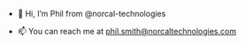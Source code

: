 - 👋 Hi, I’m Phil from @norcal-technologies

- 📫 You can reach me at phil.smith@norcaltechnologies.com
